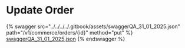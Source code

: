 # Update Order



{% swagger src="../../../../.gitbook/assets/swaggerQA_31_01_2025.json" path="/v1/commerce/orders/{id}" method="put" %}
[swaggerQA_31_01_2025.json](../../../../.gitbook/assets/swaggerQA_31_01_2025.json)
{% endswagger %}
